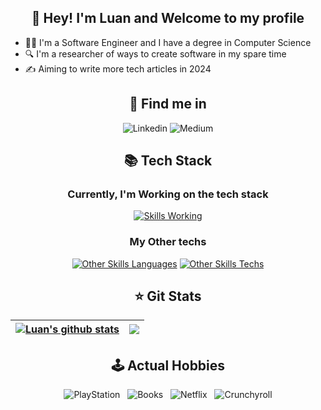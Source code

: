 <div align="center">
  
  ## 🤙 Hey! I'm Luan and Welcome to my profile 
</div>

- 👨‍💻 I'm a Software Engineer and I have a degree in Computer Science
- 🔍 I'm a researcher of ways to create software in my spare time
- ✍️ Aiming to write more tech articles in 2024

<div align="center">

## 🔦 Find me in
  
![Linkedin](https://img.shields.io/badge/LinkedIn-blue?style=for-the-badge&logo=linkedin&link=www.linkedin.com%2Fin%2Fluanmds)
![Medium](https://img.shields.io/badge/Medium-black?style=for-the-badge&logo=medium&link=https%3A%2F%2Fmedium.com%2F%40luanmds)

## 📚 Tech Stack

### Currently, I'm Working on the tech stack 
[![Skills Working](https://skillicons.dev/icons?i=dotnet,cs,azure,mongodb,docker,kubernetes,kafka,terraform,grafana&perline=10)](https://skillicons.dev)

### My Other techs
[![Other Skills Languages](https://skillicons.dev/icons?i=python,js,react,java,spring,go&perline=10)](https://skillicons.dev)
[![Other Skills Techs](https://skillicons.dev/icons?i=aws,gcp,git,vscode&perline=10)](https://skillicons.dev)

## ⭐ Git Stats

<a href="https://github.com/luanmds/github-readme-stats"><img align="center" src="https://github-readme-stats.vercel.app/api?username=luanmds&show_icons=true&include_all_commits=true&theme=blue-green&hide_border=true" alt="Luan's github stats" /></a> | <a href="https://github.com/luanmds/github-readme-stats"><img align="center" src="https://github-readme-stats.vercel.app/api/top-langs/?username=luanmds&layout=compact&theme=blue-green&hide_border=true" /></a> |
| ------------- | ------------- |


## 🕹️ Actual Hobbies

![PlayStation](https://img.shields.io/badge/Playstation-003791?style=for-the-badge&logo=playstation-5&logoColor=white) &nbsp;
![Books](https://img.shields.io/badge/Read%20Books-Tech%20and%20Fantasy-grey?style=for-the-badge) &nbsp;
![Netflix](https://img.shields.io/badge/Netflix-E50914?style=for-the-badge&logo=netflix&logoColor=white) &nbsp;
![Crunchyroll](https://img.shields.io/badge/Crunchyroll-F47521?style=for-the-badge&logo=crunchyroll&logoColor=white)


</div>
